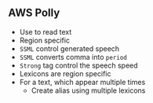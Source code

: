 ## AWS Polly

- Use to read text
- Region specific
- `SSML` control generated speech
- `SSML` converts comma into `period`
- `Strong` tag control the speech speed
- Lexicons are region specific
- For a text, which appear multiple times
  - Create alias using multiple lexicons
